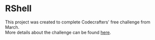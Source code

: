 # RShell

This project was created to complete Codecrafters' free challenge from March.  
More details about the challenge can be found [here](https://app.codecrafters.io/courses/shell/overview).
